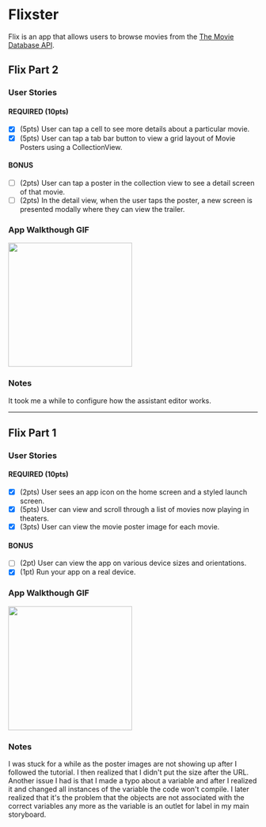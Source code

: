 # Flixster

Flix is an app that allows users to browse movies from the [The Movie Database API](http://docs.themoviedb.apiary.io/#).

## Flix Part 2

### User Stories

#### REQUIRED (10pts)
- [x] (5pts) User can tap a cell to see more details about a particular movie.
- [x] (5pts) User can tap a tab bar button to view a grid layout of Movie Posters using a CollectionView.

#### BONUS
- [ ] (2pts) User can tap a poster in the collection view to see a detail screen of that movie.
- [ ] (2pts) In the detail view, when the user taps the poster, a new screen is presented modally where they can view the trailer.

### App Walkthough GIF

<img src="http://g.recordit.co/WCBDBsUMOF.gif" width=250><br>

### Notes
It took me a while to configure how the assistant editor works.

---

## Flix Part 1

### User Stories

#### REQUIRED (10pts)
- [x] (2pts) User sees an app icon on the home screen and a styled launch screen.
- [x] (5pts) User can view and scroll through a list of movies now playing in theaters.
- [x] (3pts) User can view the movie poster image for each movie.

#### BONUS
- [ ] (2pt) User can view the app on various device sizes and orientations.
- [x] (1pt) Run your app on a real device.

### App Walkthough GIF

<img src="http://g.recordit.co/w0JyJQCRnc.gif" width=250><br>

### Notes
I was stuck for a while as the poster images are not showing up after I followed the tutorial. I then realized that I didn't put the size after the URL.
Another issue I had is that I made a typo about a variable and after I realized it and changed all instances of the variable the code won't compile. I later realized that it's the problem that the objects are not associated with the correct variables any more as the variable is an outlet for label in my main storyboard.
